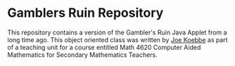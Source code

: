 # Gamblers Ruin Repository

This repository contains a version of the Gambler's Ruin Java Applet from a long time ago. This object oriented class was written
by [Joe Koebbe](https://jvkoebbe.github.io/gamblersruin/) as part of a teaching unit for a course entitled Math 4620 Computer Aided
Mathematics for Secondary Mathematics Teachers.
